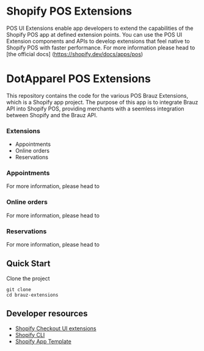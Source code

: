 # Shopify POS Extensions

POS UI Extensions enable app developers to extend the capabilities of the Shopify POS app at defined extension points. You can use the POS UI Extension components and APIs to develop extensions that feel native to Shopify POS with faster performance. For more information please head to [the official docs] (https://shopify.dev/docs/apps/pos)

# DotApparel POS Extensions

This repository contains the code for the various POS Brauz Extensions, which is a Shopify app project. The purpose of this app is to integrate Brauz API into Shopify POS, providing merchants with a seemless integration between Shopify and the Brauz API.

### Extensions

- Appointments
- Online orders
- Reservations

### Appointments

For more information, please head to

### Online orders

For more information, please head to

### Reservations

For more information, please head to

## Quick Start

Clone the project

```shell
git clone
cd brauz-extensions
```

## Developer resources

- [Shopify Checkout UI extensions](https://shopify.dev/docs/api/checkout-ui-extensions)
- [Shopify CLI](https://shopify.dev/docs/apps/tools/cli)
- [Shopify App Template](https://shopify.dev/docs/apps/tools/cli)
